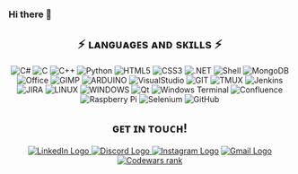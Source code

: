 ### Hi there 👋

<div align="center">
	
## ⚡ ʟᴀɴɢᴜᴀɢᴇs ᴀɴᴅ sᴋɪʟʟs ⚡

![C#](https://img.shields.io/badge/C%23-239120?style=for-the-badge&logo=c-sharp&logoColor=white)
![C](https://img.shields.io/badge/C-00599C?style=for-the-badge&logo=c&logoColor=white)
![C++](https://img.shields.io/badge/C%2B%2B-00599C?style=for-the-badge&logo=c%2B%2B&logoColor=white)
![Python](https://img.shields.io/badge/Python-FFD43B?style=for-the-badge&logo=python&logoColor=306998)
![HTML5](https://img.shields.io/badge/HTML5-E34F26?style=for-the-badge&logo=html5&logoColor=white)
![CSS3](https://img.shields.io/badge/CSS3-1572B6?style=for-the-badge&logo=css3&logoColor=white)
![.NET](https://img.shields.io/badge/.NET-5C2D91?style=for-the-badge&logo=.net&logoColor=white)
![Shell](https://img.shields.io/badge/Shell_Script-121011?style=for-the-badge&logo=gnu-bash&logoColor=white)
![MongoDB](https://img.shields.io/badge/MongoDB-4EA94B?style=for-the-badge&logo=mongodb&logoColor=white)
![Office](https://img.shields.io/badge/Microsoft_Office-D83B01?style=for-the-badge&logo=microsoft-office&logoColor=white)
![GIMP](https://img.shields.io/badge/gimp-5C5543?style=for-the-badge&logo=gimp&logoColor=white)
![ARDUINO](https://img.shields.io/badge/Arduino-00979D?style=for-the-badge&logo=arduino&logoColor=white)
![VisualStudio](https://img.shields.io/badge/Visual_Studio-5C2D91?style=for-the-badge&logo=visual%20studio&logoColor=white)
![GIT](https://img.shields.io/badge/GIT-E44C30?style=for-the-badge&logo=git&logoColor=white)
![TMUX](https://img.shields.io/badge/tmux-1BB91F?style=for-the-badge&logo=tmux&logoColor=white)
![Jenkins](https://img.shields.io/badge/jenkins-%232C5263.svg?style=for-the-badge&logo=jenkins&logoColor=white)
![JIRA](https://img.shields.io/badge/Jira-0052CC?style=for-the-badge&logo=Jira&logoColor=white)
![LINUX](https://img.shields.io/badge/Linux-FCC624?style=for-the-badge&logo=linux&logoColor=black)
![WINDOWS](https://img.shields.io/badge/Windows-0078D6?style=for-the-badge&logo=windows&logoColor=white)
![Qt](https://img.shields.io/badge/Qt-%23217346.svg?style=for-the-badge&logo=Qt&logoColor=white)
![Windows Terminal](https://img.shields.io/badge/Windows%20Terminal-%234D4D4D.svg?style=for-the-badge&logo=windows-terminal&logoColor=white)
![Confluence](https://img.shields.io/badge/confluence-%23172BF4.svg?style=for-the-badge&logo=confluence&logoColor=white)
![Raspberry Pi](https://img.shields.io/badge/-RaspberryPi-C51A4A?style=for-the-badge&logo=Raspberry-Pi)
![Selenium](https://img.shields.io/badge/-selenium-%43B02A?style=for-the-badge&logo=selenium&logoColor=white)
![GitHub](https://img.shields.io/badge/github-%23121011.svg?style=for-the-badge&logo=github&logoColor=white)

<div align="center">

## ɢᴇᴛ ɪɴ ᴛᴏᴜᴄʜ!
  
<a href="https://www.linkedin.com/in/nelson-rocha27/" title="LinkedIn"><img src="https://img.shields.io/badge/LinkedIn-0077B5?style=for-the-badge&logo=linkedin&logoColor=white"  alt="LinkedIn Logo"  />
<a href="https://discord.com/users/127922523357708288" title="LinkedIn"><img src="https://img.shields.io/badge/Discord-7289DA?style=for-the-badge&logo=discord&logoColor=white"  alt="Discord Logo"  />
<a href="https://instagram.com/nelsonrocha27" target="_blank"><img src="https://img.shields.io/badge/-Instagram-bc2a8d?style=for-the-badge&logo=instagram&logoColor=white" alt="Instagram Logo"></a>
<a href = "mailto:nelsonrocha2727@gmail.com"><img src="https://img.shields.io/badge/-Gmail-c71610?style=for-the-badge&logo=gmail&logoColor=white" alt="Gmail Logo"></a>
<br>
<a href="https://www.codewars.com/users/Lordnero27"><img src="https://www.codewars.com/users/Lordnero27/badges/large" title="Codewars rank"></a>

</div>


<!--
<div align="center">
  <a href="https://github.com/NelsonRocha27">
  <img height="180em" src="https://github-readme-stats.vercel.app/api/top-langs/?username=NelsonRocha27&layout=compact&langs_count=10&hide=python&theme=dracula"/>
</div>
  

**NelsonRocha27/NelsonRocha27** is a ✨ _special_ ✨ repository because its `README.md` (this file) appears on your GitHub profile.

Here are some ideas to get you started:

- 🔭 I’m currently working on ...
- 🌱 I’m currently learning ...
- 👯 I’m looking to collaborate on ...
- 🤔 I’m looking for help with ...
- 💬 Ask me about ...
- 📫 How to reach me: ...
- 😄 Pronouns: ...
- ⚡ Fun fact: ...
-->
